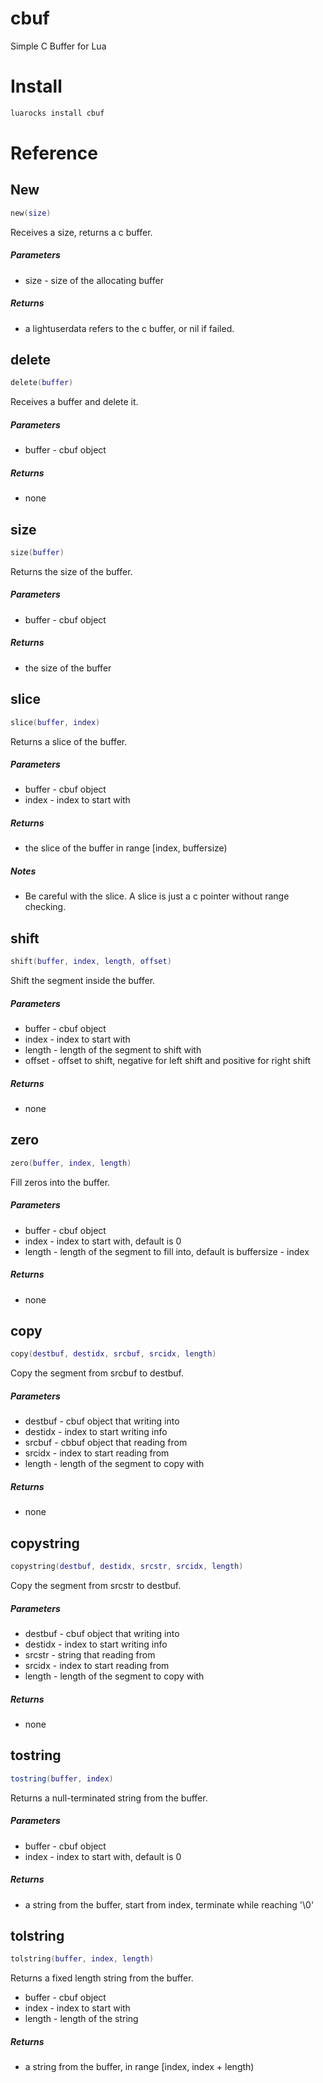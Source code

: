 # cbuf

Simple C Buffer for Lua

# Install

```bash
luarocks install cbuf
```

# Reference

## New

```Lua
new(size)
```

Receives a size, returns a c buffer.

##### Parameters

- size - size of the allocating buffer

##### Returns

- a lightuserdata refers to the c buffer, or nil if failed.

## delete

```Lua
delete(buffer)
```

Receives a buffer and delete it.

##### Parameters

- buffer - cbuf object

##### Returns

- none

## size

```Lua
size(buffer)
```

Returns the size of the buffer.

##### Parameters

- buffer - cbuf object

##### Returns

- the size of the buffer

## slice

```Lua
slice(buffer, index)
```

Returns a slice of the buffer.

##### Parameters

- buffer - cbuf object
- index - index to start with

##### Returns

- the slice of the buffer in range [index, buffersize)

##### Notes

- Be careful with the slice. A slice is just a c pointer without range checking.

## shift

```Lua
shift(buffer, index, length, offset)
```

Shift the segment inside the buffer.

##### Parameters

- buffer - cbuf object
- index - index to start with
- length - length of the segment to shift with
- offset - offset to shift, negative for left shift and positive for right shift

##### Returns

- none

## zero

```Lua
zero(buffer, index, length)
```

Fill zeros into the buffer.

##### Parameters

- buffer - cbuf object
- index - index to start with, default is 0
- length - length of the segment to fill into, default is buffersize - index

##### Returns

- none

## copy

```Lua
copy(destbuf, destidx, srcbuf, srcidx, length)
```

Copy the segment from srcbuf to destbuf.

##### Parameters

- destbuf - cbuf object that writing into
- destidx - index to start writing info
- srcbuf - cbbuf object that reading from
- srcidx - index to start reading from
- length - length of the segment to copy with

##### Returns

- none

## copystring

```Lua
copystring(destbuf, destidx, srcstr, srcidx, length)
```

Copy the segment from srcstr to destbuf.

##### Parameters

- destbuf - cbuf object that writing into
- destidx - index to start writing info
- srcstr - string that reading from
- srcidx - index to start reading from
- length - length of the segment to copy with

##### Returns

- none

## tostring

```Lua
tostring(buffer, index)
```

Returns a null-terminated string from the buffer.

##### Parameters

- buffer - cbuf object
- index - index to start with, default is 0

##### Returns

- a string from the buffer, start from index, terminate while reaching '\0'

## tolstring

```Lua
tolstring(buffer, index, length)
```

Returns a fixed length string from the buffer.

- buffer - cbuf object
- index - index to start with
- length - length of the string

##### Returns

- a string from the buffer, in range [index, index + length)
